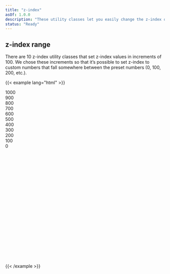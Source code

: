 ```yaml
---
title: "z-index"
asOf: 1.0.0
description: "These utility classes let you easily change the z-index of an element."
status: "Ready"
---
```

## z-index range
There are 10 z-index utility classes that set z-index values in increments of 100. We chose these increments so that it’s possible to set z-index to custom numbers that fall somewhere between the preset numbers (0, 100, 200, etc.).

{{< example lang="html" >}}<div style="position: relative; height: 550px; width: 100%; overflow-y: scroll;">
    <div class="rvt-z-1000 z-example">
        1000
    </div>
    <div class="rvt-z-900 z-example">
        900
    </div>
    <div class="rvt-z-800 z-example">
        800
    </div>
    <div class="rvt-z-700 z-example">
        700
    </div>
    <div class="rvt-z-600 z-example">
        600
    </div>
    <div class="rvt-z-500 z-example">
        500
    </div>
    <div class="rvt-z-400 z-example">
        400
    </div>
    <div class="rvt-z-300 z-example">
        300
    </div>
    <div class="rvt-z-200 z-example">
        200
    </div>
    <div class="rvt-z-100 z-example">
        100
    </div>
    <div class="rvt-z-0 z-example">
        0
    </div>
</div>
{{< /example >}}

